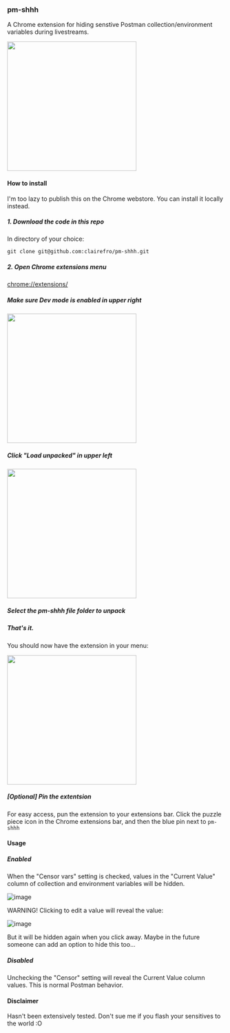 ### pm-shhh

A Chrome extension for hiding senstive Postman collection/environment variables during livestreams.

<img src="https://user-images.githubusercontent.com/9841162/140598814-2cd327fd-c2b9-4449-af6b-721014e1d8e3.png" height="300px">

#### How to install

I'm too lazy to publish this on the Chrome webstore. You can install it locally instead.

##### 1. Download the code in this repo

In directory of your choice:

`git clone git@github.com:clairefro/pm-shhh.git`

##### 2. Open Chrome extensions menu

[chrome://extensions/](chrome://extensions/)

##### Make sure Dev mode is enabled in upper right

<img src="https://user-images.githubusercontent.com/9841162/140598902-99206513-d9d5-4670-b693-95b58208220a.png" height="300px">

##### Click "Load unpacked" in upper left

<img src="https://user-images.githubusercontent.com/9841162/140598928-71d4bbdf-ace3-4d5a-adcd-8e3ddba6957c.png" height="300px">

##### Select the pm-shhh file folder to unpack

##### That's it.

You should now have the extension in your menu:

<img src="https://user-images.githubusercontent.com/9841162/140598951-44548352-05dd-4c4d-859e-3d1c1b8469d8.png" height="300px">

##### \[Optional\] Pin the extentsion

For easy access, pun the extension to your extensions bar. Click the puzzle piece icon in the Chrome extensions bar, and then the blue pin next to `pm-shhh`

#### Usage

##### Enabled

When the "Censor vars" setting is checked, values in the "Current Value" column of collection and environment variables will be hidden.

![image](https://user-images.githubusercontent.com/9841162/140598997-fa906865-c275-4692-ab46-8855f9c5e28b.png)

WARNING! Clicking to edit a value will reveal the value:

![image](https://user-images.githubusercontent.com/9841162/140599014-9270c0b0-2bc6-4b5b-9c45-fd6eac4f6e2d.png)

But it will be hidden again when you click away. Maybe in the future someone can add an option to hide this too...

##### Disabled

Unchecking the "Censor" setting will reveal the Current Value column values. This is normal Postman behavior.

#### Disclaimer

Hasn't been extensively tested. Don't sue me if you flash your sensitives to the world :O

